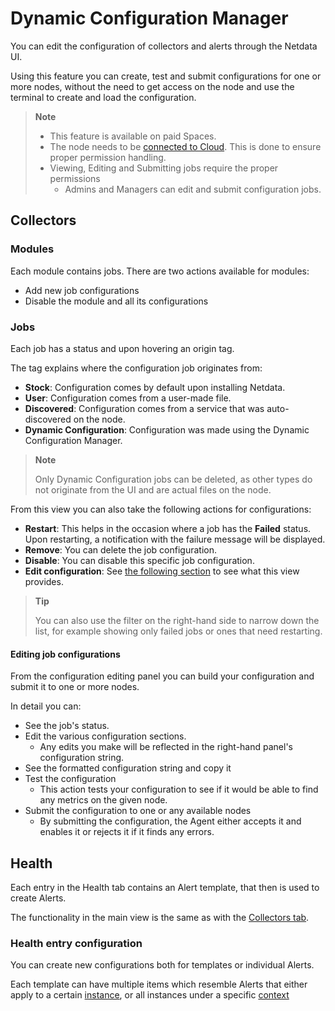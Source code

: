 # Dynamic Configuration Manager

You can edit the configuration of collectors and alerts through the Netdata UI.

Using this feature you can create, test and submit configurations for one or more nodes, without the need to get access on the node and use the terminal to create and load the configuration.

> **Note**
>
> - This feature is available on paid Spaces.
> - The node needs to be [connected to Cloud](/src/claim/README.md). This is done to ensure proper permission handling.
> - Viewing, Editing and Submitting jobs require the proper permissions
>   - Admins and Managers can edit and submit configuration jobs.

## Collectors

### Modules

Each module contains jobs. There are two actions available for modules:

- Add new job configurations
- Disable the module and all its configurations

### Jobs

Each job has a status and upon hovering an origin tag.

The tag explains where the configuration job originates from:

- **Stock**: Configuration comes by default upon installing Netdata.
- **User**: Configuration comes from a user-made file.
- **Discovered**: Configuration comes from a service that was auto-discovered on the node.
- **Dynamic Configuration**: Configuration was made using the Dynamic Configuration Manager.

> **Note**
>
> Only Dynamic Configuration jobs can be deleted, as other types do not originate from the UI and are actual files on the node.

From this view you can also take the following actions for configurations:

- **Restart**: This helps in the occasion where a job has the **Failed** status. Upon restarting, a notification with the failure message will be displayed.
- **Remove**: You can delete the job configuration.
- **Disable**: You can disable this specific job configuration.
- **Edit configuration**: See [the following section](#editing-job-configurations) to see what this view provides.

> **Tip**
>
> You can also use the filter on the right-hand side to narrow down the list, for example showing only failed jobs or ones that need restarting.

#### Editing job configurations

From the configuration editing panel you can build your configuration and submit it to one or more nodes.

In detail you can:

- See the job's status.
- Edit the various configuration sections.
  - Any edits you make will be reflected in the right-hand panel's configuration string.
- See the formatted configuration string and copy it
- Test the configuration
  - This action tests your configuration to see if it would be able to find any metrics on the given node.
- Submit the configuration to one or any available nodes
  - By submitting the configuration, the Agent either accepts it and enables it or rejects it if it finds any errors.

## Health

Each entry in the Health tab contains an Alert template, that then is used to create Alerts.

The functionality in the main view is the same as with the [Collectors tab](#collectors).

### Health entry configuration

You can create new configurations both for templates or individual Alerts.

Each template can have multiple items which resemble Alerts that either apply to a certain [instance](/docs/dashboards-and-charts/netdata-charts.md#instances-dropdown), or all instances under a specific [context](/docs/dashboards-and-charts/netdata-charts.md#contexts)
